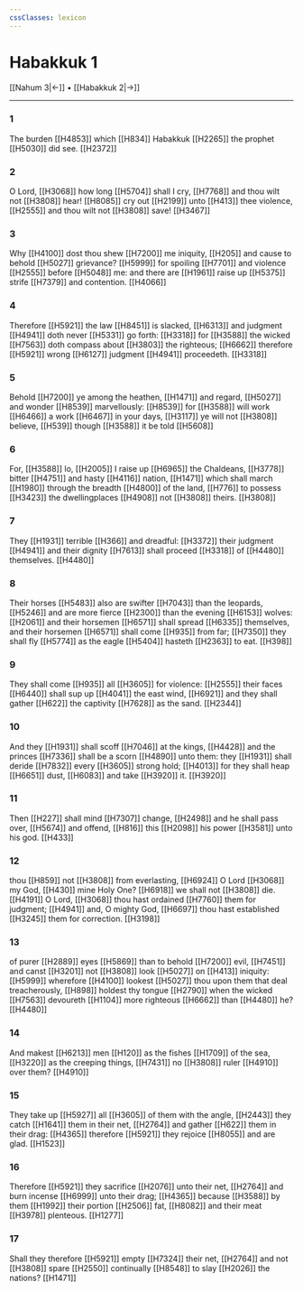 ```yaml
---
cssClasses: lexicon
---
```

# Habakkuk 1

[[Nahum 3|←]] • [[Habakkuk 2|→]]

---

### 1
The burden [[H4853]] which [[H834]] Habakkuk [[H2265]] the prophet [[H5030]] did see. [[H2372]]

### 2
O Lord, [[H3068]] how long [[H5704]] shall I cry, [[H7768]] and thou wilt not [[H3808]] hear! [[H8085]] cry out [[H2199]] unto [[H413]] thee violence, [[H2555]] and thou wilt not [[H3808]] save! [[H3467]]

### 3
Why [[H4100]] dost thou shew [[H7200]] me iniquity, [[H205]] and cause to behold [[H5027]] grievance? [[H5999]] for spoiling [[H7701]] and violence [[H2555]] before [[H5048]] me: and there are [[H1961]] raise up [[H5375]] strife [[H7379]] and contention. [[H4066]]

### 4
Therefore [[H5921]] the law [[H8451]] is slacked, [[H6313]] and judgment [[H4941]] doth never [[H5331]] go forth: [[H3318]] for [[H3588]] the wicked [[H7563]] doth compass about [[H3803]] the righteous; [[H6662]] therefore [[H5921]] wrong [[H6127]] judgment [[H4941]] proceedeth. [[H3318]]

### 5
Behold [[H7200]] ye among the heathen, [[H1471]] and regard, [[H5027]] and wonder [[H8539]] marvellously: [[H8539]] for [[H3588]] will work [[H6466]] a work [[H6467]] in your days, [[H3117]] ye will not [[H3808]] believe, [[H539]] though [[H3588]] it be told [[H5608]]

### 6
For, [[H3588]] lo, [[H2005]] I raise up [[H6965]] the Chaldeans, [[H3778]] bitter [[H4751]] and hasty [[H4116]] nation, [[H1471]] which shall march [[H1980]] through the breadth [[H4800]] of the land, [[H776]] to possess [[H3423]] the dwellingplaces [[H4908]] not [[H3808]] theirs. [[H3808]]

### 7
They [[H1931]] terrible [[H366]] and dreadful: [[H3372]] their judgment [[H4941]] and their dignity [[H7613]] shall proceed [[H3318]] of [[H4480]] themselves. [[H4480]]

### 8
Their horses [[H5483]] also are swifter [[H7043]] than the leopards, [[H5246]] and are more fierce [[H2300]] than the evening [[H6153]] wolves: [[H2061]] and their horsemen [[H6571]] shall spread [[H6335]] themselves, and their horsemen [[H6571]] shall come [[H935]] from far; [[H7350]] they shall fly [[H5774]] as the eagle [[H5404]] hasteth [[H2363]] to eat. [[H398]]

### 9
They shall come [[H935]] all [[H3605]] for violence: [[H2555]] their faces [[H6440]] shall sup up [[H4041]] the east wind, [[H6921]] and they shall gather [[H622]] the captivity [[H7628]] as the sand. [[H2344]]

### 10
And they [[H1931]] shall scoff [[H7046]] at the kings, [[H4428]] and the princes [[H7336]] shall be a scorn [[H4890]] unto them: they [[H1931]] shall deride [[H7832]] every [[H3605]] strong hold; [[H4013]] for they shall heap [[H6651]] dust, [[H6083]] and take [[H3920]] it. [[H3920]]

### 11
Then [[H227]] shall mind [[H7307]] change, [[H2498]] and he shall pass over, [[H5674]] and offend, [[H816]] this [[H2098]] his power [[H3581]] unto his god. [[H433]]

### 12
thou [[H859]] not [[H3808]] from everlasting, [[H6924]] O Lord [[H3068]] my God, [[H430]] mine Holy One? [[H6918]] we shall not [[H3808]] die. [[H4191]] O Lord, [[H3068]] thou hast ordained [[H7760]] them for judgment; [[H4941]] and, O mighty God, [[H6697]] thou hast established [[H3245]] them for correction. [[H3198]]

### 13
of purer [[H2889]] eyes [[H5869]] than to behold [[H7200]] evil, [[H7451]] and canst [[H3201]] not [[H3808]] look [[H5027]] on [[H413]] iniquity: [[H5999]] wherefore [[H4100]] lookest [[H5027]] thou upon them that deal treacherously, [[H898]] holdest thy tongue [[H2790]] when the wicked [[H7563]] devoureth [[H1104]] more righteous [[H6662]] than [[H4480]] he? [[H4480]]

### 14
And makest [[H6213]] men [[H120]] as the fishes [[H1709]] of the sea, [[H3220]] as the creeping things, [[H7431]] no [[H3808]] ruler [[H4910]] over them? [[H4910]]

### 15
They take up [[H5927]] all [[H3605]] of them with the angle, [[H2443]] they catch [[H1641]] them in their net, [[H2764]] and gather [[H622]] them in their drag: [[H4365]] therefore [[H5921]] they rejoice [[H8055]] and are glad. [[H1523]]

### 16
Therefore [[H5921]] they sacrifice [[H2076]] unto their net, [[H2764]] and burn incense [[H6999]] unto their drag; [[H4365]] because [[H3588]] by them [[H1992]] their portion [[H2506]] fat, [[H8082]] and their meat [[H3978]] plenteous. [[H1277]]

### 17
Shall they therefore [[H5921]] empty [[H7324]] their net, [[H2764]] and not [[H3808]] spare [[H2550]] continually [[H8548]] to slay [[H2026]] the nations? [[H1471]]